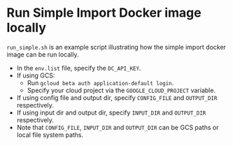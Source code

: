 # Run Simple Import Docker image locally

`run_simple.sh` is an example script illustrating how the simple import docker image
can be run locally.

* In the `env.list` file, specify the `DC_API_KEY`.
* If using GCS:
  * Run `gcloud beta auth application-default login`.
  * Specify your cloud project via the `GOOGLE_CLOUD_PROJECT` variable.
* If using config file and output dir, specify `CONFIG_FILE` and `OUTPUT_DIR` respectively.
* If using input dir and output dir, specify `INPUT_DIR` and `OUTPUT_DIR` respectively.
* Note that `CONFIG_FILE`, `INPUT_DIR` and `OUTPUT_DIR` can be GCS paths or local file system paths.
